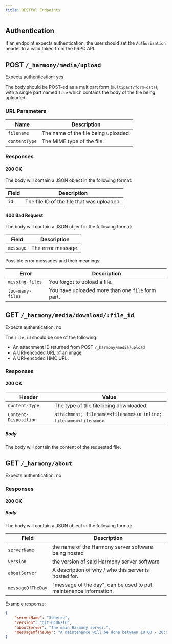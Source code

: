 ```yaml
---
title: RESTful Endpoints
---
```


## Authentication

If an endpoint expects authentication, the user should set the `Authorization`
header to a valid token from the hRPC API.

## POST `/_harmony/media/upload`

Expects authentication: yes

The body should be POST-ed as a multipart form (`multipart/form-data`), with a
single part named `file` which contains the body of the file being uploaded.

### URL Parameters

| Name          | Description                          |
| ------------- | ------------------------------------ |
| `filename`    | The name of the file being uploaded. |
| `contentType` | The MIME type of the file.           |

### Responses

#### 200 OK

The body will contain a JSON object in the following format:

| Field | Description                                |
| ----- | ------------------------------------------ |
| `id`  | The file ID of the file that was uploaded. |

#### 400 Bad Request

The body will contain a JSON object in the following format:

| Field     | Description        |
| --------- | ------------------ |
| `message` | The error message. |

Possible error messages and their meanings:

| Error            | Description                                       |
| ---------------- | ------------------------------------------------- |
| `missing-files`  | You forgot to upload a file.                      |
| `too-many-files` | You have uploaded more than one `file` form part. |

## GET `/_harmony/media/download/:file_id`

Expects authentication: no

The `file_id` should be one of the following:

- An attachment ID returned from POST `/_harmony/media/upload`
- A URI-encoded URL of an image
- A URI-encoded HMC URL.

### Responses

#### 200 OK

| Header                | Value                                                               |
| --------------------- | ------------------------------------------------------------------- |
| `Content-Type`        | The type of the file being downloaded.                              |
| `Content-Disposition` | `attachment; filename=<filename>` or `inline; filename=<filename>`. |

##### Body

The body will contain the content of the requested file.

## GET `/_harmony/about`

Expects authentication: no

### Responses

#### 200 OK

##### Body

The body will contain a JSON object in the following format:

| Field             | Description                                                       |
| ----------------- | ----------------------------------------------------------------- |
| `serverName`      | the name of the Harmony server software being hosted              |
| `version`         | the version of said Harmony server software                       |
| `aboutServer`     | A description of why / who this server is hosted for.             |
| `messageOfTheDay` | "message of the day", can be used to put maintenance information. |

Example response:

```json
{
    "serverName": "Scherzo",
    "version": "git-0c062f6",
    "aboutServer": "The main Harmony server.",
    "messageOfTheDay": "A maintenance will be done between 18:00 - 20:00."
}
```

